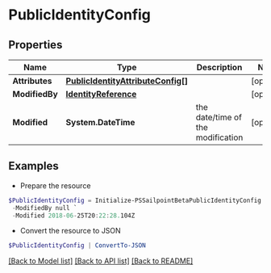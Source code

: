 # PublicIdentityConfig
## Properties

Name | Type | Description | Notes
------------ | ------------- | ------------- | -------------
**Attributes** | [**PublicIdentityAttributeConfig[]**](PublicIdentityAttributeConfig.md) |  | [optional] 
**ModifiedBy** | [**IdentityReference**](IdentityReference.md) |  | [optional] 
**Modified** | **System.DateTime** | the date/time of the modification | [optional] 

## Examples

- Prepare the resource
```powershell
$PublicIdentityConfig = Initialize-PSSailpointBetaPublicIdentityConfig  -Attributes null `
 -ModifiedBy null `
 -Modified 2018-06-25T20:22:28.104Z
```

- Convert the resource to JSON
```powershell
$PublicIdentityConfig | ConvertTo-JSON
```

[[Back to Model list]](../README.md#documentation-for-models) [[Back to API list]](../README.md#documentation-for-api-endpoints) [[Back to README]](../README.md)

